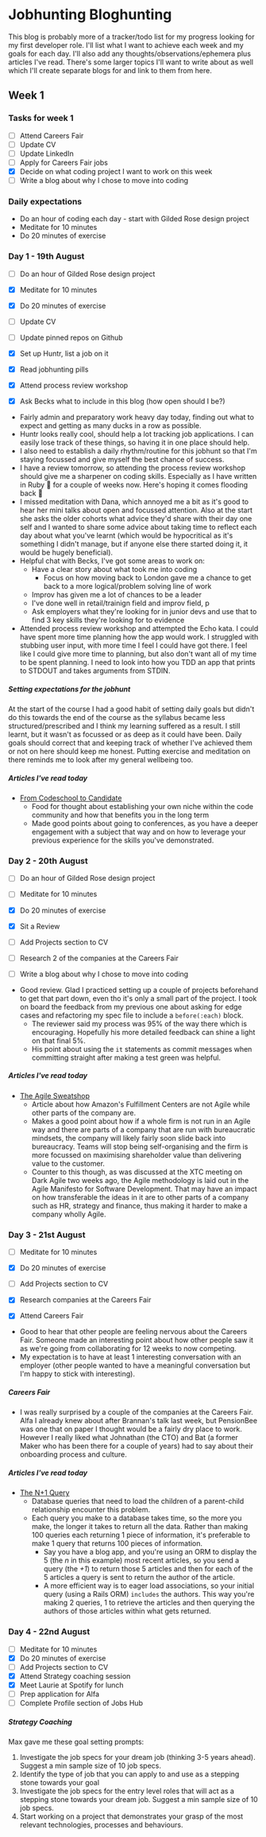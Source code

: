 # Jobhunting Bloghunting

This blog is probably more of a tracker/todo list for my progress looking for my first developer role. I'll list what I want to achieve each week and my goals for each day. I'll also add any thoughts/observations/ephemera plus articles I've read.
There's some larger topics I'll want to write about as well which I'll create separate blogs for and link to them from here.

## Week 1

### Tasks for week 1

- [ ] Attend Careers Fair
- [ ] Update CV
- [ ] Update LinkedIn
- [ ] Apply for Careers Fair jobs
- [x] Decide on what coding project I want to work on this week
- [ ] Write a blog about why I chose to move into coding

### Daily expectations

* Do an hour of coding each day - start with Gilded Rose design project
* Meditate for 10 minutes
* Do 20 minutes of exercise

### Day 1 - 19th August

- [ ] Do an hour of Gilded Rose design project
- [x] Meditate for 10 minutes
- [x] Do 20 minutes of exercise
- [ ] Update CV
- [ ] Update pinned repos on Github
- [x] Set up Huntr, list a job on it
- [x] Read jobhunting pills
- [x] Attend process review workshop
- [x] Ask Becks what to include in this blog (how open should I be?)


* Fairly admin and preparatory work heavy day today, finding out what to expect and getting as many ducks in a row as possible.
* Huntr looks really cool, should help a lot tracking job applications. I can easily lose track of these things, so having it in one place should help.
* I also need to establish a daily rhythm/routine for this jobhunt so that I'm staying focussed and give myself the best chance of success.
* I have a review tomorrow, so attending the process review workshop should give me a sharpener on coding skills. Especially as I have written in Ruby :gem: for a couple of weeks now. Here's hoping it comes flooding back 🤞
* I missed meditation with Dana, which annoyed me a bit as it's good to hear her mini talks about open and focussed attention. Also at the start she asks the older cohorts what advice they'd share with their day one self and I wanted to share some advice about taking time to reflect each day about what you've learnt (which would be hypocritical as it's something I didn't manage, but if anyone else there started doing it, it would be hugely beneficial).
* Helpful chat with Becks, I've got some areas to work on:
  * Have a clear story about what took me into coding
    * Focus on how moving back to London gave me a chance to get back to a more logical/problem solving line of work
  * Improv has given me a lot of chances to be a leader
  * I've done well in retail/trainign field and improv field, p
  * Ask employers what they're looking for in junior devs and use that to find 3 key skills they're looking for to evidence
* Attended process review workshop and attempted the Echo kata. I could have spent more time planning how the app would work. I struggled with stubbing user input, with more time I feel I could have got there. I feel like I could give more time to planning, but also don't want all of my time to be spent planning. I need to look into how you TDD an app that prints to STDOUT and takes arguments from STDIN.

##### Setting expectations for the jobhunt

At the start of the course I had a good habit of setting daily goals but didn't do this towards the end of the course as the syllabus became less structured/prescribed and I think my learning suffered as a result. I still learnt, but it wasn't as focussed or as deep as it could have been. Daily goals should correct that and keeping track of whether I've achieved them or not on here should keep me honest.
Putting exercise and meditation on there reminds me to look after my general wellbeing too.

##### Articles I've read today

* [From Codeschool to Candidate](https://medium.com/@perrysetgo/making-the-jump-from-codeschool-to-candidate-8881ad3563bd)
  * Food for thought about establishing your own niche within the code community and how that benefits you in the long term
  * Made good points about going to conferences, as you have a deeper engagement with a subject that way and on how to leverage your previous experience for the skills you've demonstrated.

### Day 2 - 20th August

- [ ] Do an hour of Gilded Rose design project
- [ ] Meditate for 10 minutes
- [x] Do 20 minutes of exercise
- [x] Sit a Review
- [ ] Add Projects section to CV
- [ ] Research 2 of the companies at the Careers Fair
- [ ] Write a blog about why I chose to move into coding


* Good review. Glad I practiced setting up a couple of projects beforehand to get that part down, even tho it's only a small part of the project. I took on board the feedback from my previous one about asking for edge cases and refactoring my spec file to include a `before(:each)` block.
  * The reviewer said my process was 95% of the way there which is encouraging. Hopefully his more detailed feedback can shine a light on that final 5%.
  * His point about using the `it` statements as commit messages when committing straight after making a test green was helpful.

##### Articles I've read today
* [The Agile Sweatshop](https://www.forbes.com/sites/stevedenning/2019/08/18/another-form-of-fake-agile-the-agile-sweatshop/amp/)
  * Article about how Amazon's Fulfillment Centers are not Agile while other parts of the company are.
  * Makes a good point about how if a whole firm is not run in an Agile way and there are parts of a company that are run with bureaucratic mindsets, the company will likely fairly soon slide back into bureaucracy. Teams will stop being self-organising and the firm is more focussed on maximising shareholder value than delivering value to the customer.
  * Counter to this though, as was discussed at the XTC meeting on Dark Agile two weeks ago, the Agile methodology is laid out in the Agile Manifesto for Software Development. That may have an impact on how transferable the ideas in it are to other parts of a company such as HR, strategy and finance, thus making it harder to make a company wholly Agile.

### Day 3 - 21st August

- [ ] Meditate for 10 minutes
- [x] Do 20 minutes of exercise
- [ ] Add Projects section to CV
- [x] Research companies at the Careers Fair
- [x] Attend Careers Fair


* Good to hear that other people are feeling nervous about the Careers Fair. Someone made an interesting point about how other people saw it as we're going from collaborating for 12 weeks to now competing.
* My expectation is to have at least 1 interesting conversation with an employer (other people wanted to have a meaningful conversation but I'm happy to stick with interesting).

##### Careers Fair

* I was really surprised by a couple of the companies at the Careers Fair. Alfa I already knew about after Brannan's talk last week, but PensionBee was one that on paper I thought would be a fairly dry place to work. However I really liked what Johnathan (the CTO) and Bat (a former Maker who has been there for a couple of years) had to say about their onboarding process and culture.


##### Articles I've read today
* [The N+1 Query](https://www.sitepoint.com/silver-bullet-n1-problem/)
  * Database queries that need to load the children of a parent-child relationship encounter this problem.
  * Each query you make to a database takes time, so the more you make, the longer it takes to return all the data. Rather than making 100 queries each returning 1 piece of information, it's preferable to make 1 query that returns 100 pieces of information.
    * Say you have a blog app, and you're using an ORM to display the 5 (the *n* in this example) most recent articles, so you send a query (the *+1*) to return those 5 articles and then for each of the 5 articles a query is sent to return the author of the article.
    * A more efficient way is to eager load associations, so your initial query (using a Rails ORM) `includes` the authors. This way you're making 2 queries, 1 to retrieve the articles and then querying the authors of those articles within what gets returned.

### Day 4 - 22nd August

- [ ] Meditate for 10 minutes
- [x] Do 20 minutes of exercise
- [ ] Add Projects section to CV
- [x] Attend Strategy coaching session
- [x] Meet Laurie at Spotify for lunch
- [ ] Prep application for Alfa
- [ ] Complete Profile section of Jobs Hub

##### Strategy Coaching

Max gave me these goal setting prompts:
  1. Investigate the job specs for your dream job (thinking 3-5 years ahead). Suggest a min sample size of 10 job specs.
  2. Identify the type of job that you can apply to and use as a stepping stone towards your goal
  3. Investigate the job specs for the entry level roles that will act as a stepping stone towards your dream job. Suggest a min sample size of 10 job specs.
  4. Start working on a project that demonstrates your grasp of the most relevant technologies, processes and behaviours.
